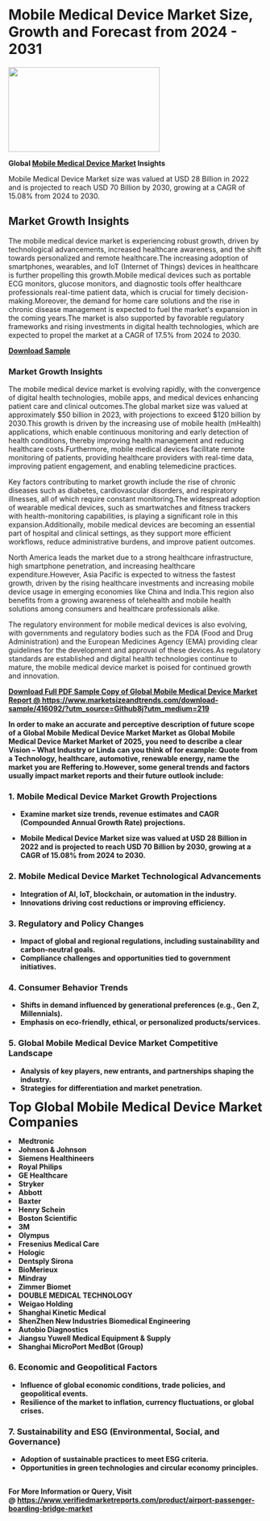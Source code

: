 <H1>Mobile Medical Device Market Size, Growth and Forecast from 2024 - 2031</H1><img class="aligncenter size-medium wp-image-584254" src="https://thirdeyenews.in/wp-content/uploads/2024/09/Global-Market-Research-300x168.jpeg" alt="" width="300" height="168" /><p><strong>Global&nbsp;<a href="https://www.marketsizeandtrends.com/download-sample/416092/?utm_source=Github8j?utm_medium=219">Mobile Medical Device Market</a> Insights</strong></p><p>Mobile Medical Device Market size was valued at USD 28 Billion in 2022 and is projected to reach USD 70 Billion by 2030, growing at a CAGR of 15.08% from 2024 to 2030.</p><p><h2>Market Growth Insights</h2> <p>The mobile medical device market is experiencing robust growth, driven by technological advancements, increased healthcare awareness, and the shift towards personalized and remote healthcare.The increasing adoption of smartphones, wearables, and IoT (Internet of Things) devices in healthcare is further propelling this growth.Mobile medical devices such as portable ECG monitors, glucose monitors, and diagnostic tools offer healthcare professionals real-time patient data, which is crucial for timely decision-making.Moreover, the demand for home care solutions and the rise in chronic disease management is expected to fuel the market's expansion in the coming years.The market is also supported by favorable regulatory frameworks and rising investments in digital health technologies, which are expected to propel the market at a CAGR of 17.5% from 2024 to 2030.</p> <p><strong><a href="#">Download Sample</a></strong></p> <h3>Market Growth Insights</h3> <p>The mobile medical device market is evolving rapidly, with the convergence of digital health technologies, mobile apps, and medical devices enhancing patient care and clinical outcomes.The global market size was valued at approximately $50 billion in 2023, with projections to exceed $120 billion by 2030.This growth is driven by the increasing use of mobile health (mHealth) applications, which enable continuous monitoring and early detection of health conditions, thereby improving health management and reducing healthcare costs.Furthermore, mobile medical devices facilitate remote monitoring of patients, providing healthcare providers with real-time data, improving patient engagement, and enabling telemedicine practices.</p> <p>Key factors contributing to market growth include the rise of chronic diseases such as diabetes, cardiovascular disorders, and respiratory illnesses, all of which require constant monitoring.The widespread adoption of wearable medical devices, such as smartwatches and fitness trackers with health-monitoring capabilities, is playing a significant role in this expansion.Additionally, mobile medical devices are becoming an essential part of hospital and clinical settings, as they support more efficient workflows, reduce administrative burdens, and improve patient outcomes.</p> <p>North America leads the market due to a strong healthcare infrastructure, high smartphone penetration, and increasing healthcare expenditure.However, Asia Pacific is expected to witness the fastest growth, driven by the rising healthcare investments and increasing mobile device usage in emerging economies like China and India.This region also benefits from a growing awareness of telehealth and mobile health solutions among consumers and healthcare professionals alike.</p> <p>The regulatory environment for mobile medical devices is also evolving, with governments and regulatory bodies such as the FDA (Food and Drug Administration) and the European Medicines Agency (EMA) providing clear guidelines for the development and approval of these devices.As regulatory standards are established and digital health technologies continue to mature, the mobile medical device market is poised for continued growth and innovation.</p> <p><strong><a href="#"></p><p><span class=""><strong>Download Full PDF Sample Copy of Global Mobile Medical Device Market Report</strong> @ <a href="https://www.marketsizeandtrends.com/download-sample/416092/?utm_source=Github8j?utm_medium=219" target="_blank">https://www.marketsizeandtrends.com/download-sample/416092/?utm_source=Github8j?utm_medium=219</a></span></p><p>In order to make an accurate and perceptive description of future scope of a Global&nbsp;Mobile Medical Device Market Market as Global&nbsp;Mobile Medical Device Market Market of 2025, you need to describe a clear Vision &ndash; What Industry or Linda can you think of for example: Quote from a Technology, healthcare, automotive, renewable energy, name the market you are Reffering to.However, some general trends and factors usually impact market reports and their future outlook include:</p><h3>1.&nbsp;<strong>Mobile Medical Device Market Growth Projections</strong></h3><ul><li>Examine market size trends, revenue estimates and CAGR (Compounded Annual Growth Rate) projections.</li><li><p>Mobile Medical Device Market size was valued at USD 28 Billion in 2022 and is projected to reach USD 70 Billion by 2030, growing at a CAGR of 15.08% from 2024 to 2030.</p></li></ul><h3>2.&nbsp;<strong>Mobile Medical Device Market Technological Advancements</strong></h3><ul><li>Integration of AI, IoT, blockchain, or automation in the industry.</li><li>Innovations driving cost reductions or improving efficiency.</li></ul><h3>3.&nbsp;<strong>Regulatory and Policy Changes</strong></h3><ul><li>Impact of global and regional regulations, including sustainability and carbon-neutral goals.</li><li>Compliance challenges and opportunities tied to government initiatives.</li></ul><h3>4.&nbsp;<strong>Consumer Behavior Trends</strong></h3><ul><li>Shifts in demand influenced by generational preferences (e.g., Gen Z, Millennials).</li><li>Emphasis on eco-friendly, ethical, or personalized products/services.</li></ul><h3>5.&nbsp;<strong>Global Mobile Medical Device Market Competitive Landscape</strong></h3><ul><li>Analysis of key players, new entrants, and partnerships shaping the industry.</li><li>Strategies for differentiation and market penetration.</li></ul><p data-pm-slice="1 1 []"><span style="color: inherit; font-family: inherit; font-size: 25px;">Top Global Mobile Medical Device Market Companies</span></p><div class="" data-test-id=""><p><li>Medtronic</li><li> Johnson & Johnson</li><li> Siemens Healthineers</li><li> Royal Philips</li><li> GE Healthcare</li><li> Stryker</li><li> Abbott</li><li> Baxter</li><li> Henry Schein</li><li> Boston Scientific</li><li> 3M</li><li> Olympus</li><li> Fresenius Medical Care</li><li> Hologic</li><li> Dentsply Sirona</li><li> BioMerieux</li><li> Mindray</li><li> Zimmer Biomet</li><li> DOUBLE MEDICAL TECHNOLOGY</li><li> Weigao Holding</li><li> Shanghai Kinetic Medical</li><li> ShenZhen New Industries Biomedical Engineering</li><li> Autobio Diagnostics</li><li> Jiangsu Yuwell Medical Equipment & Supply</li><li> Shanghai MicroPort MedBot (Group)</li></p></div><h3>6.&nbsp;<strong>Economic and Geopolitical Factors</strong></h3><ul><li>Influence of global economic conditions, trade policies, and geopolitical events.</li><li>Resilience of the market to inflation, currency fluctuations, or global crises.</li></ul><h3>7.&nbsp;<strong>Sustainability and ESG (Environmental, Social, and Governance)</strong></h3><ul><li>Adoption of sustainable practices to meet ESG criteria.</li><li>Opportunities in green technologies and circular economy principles.</li></ul><h2><strong style="font-size: 14px;">For More Information or Query, Visit @&nbsp;</strong><a style="background-color: #ffffff; font-size: 14px;" href="https://www.marketsizeandtrends.com/report/mobile-medical-device-market/" target="_blank">https://www.verifiedmarketreports.com/product/airport-passenger-boarding-bridge-market</a></h2>